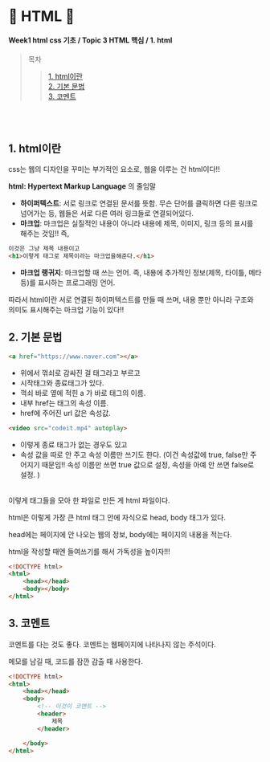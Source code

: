 # 🍡 HTML 🍡
#### Week1 html css 기초 / Topic 3 HTML 핵심 / 1. html

>목차 
>>[1. html이란](#1-html이란)<br>
[2. 기본 문법](#2-기본-문법)<br>
[3. 코멘트](#3-코멘트)<br>


<br><br>


## 1. html이란
css는 웹의 디자인을 꾸미는 부가적인 요소로, 웹을 이루는 건 html이다!!

**html: Hypertext Markup Language** 의 줄임말
* **하이퍼텍스트**: 서로 링크로 연결된 문서를 뜻함. 무슨 단어를 클릭하면 다른 링크로 넘어가는 등, 웹들은 서로 다른 여러 링크들로 연결되어있다. 
* **마크업**: 마크업은 실질적인 내용이 아니라 내용에 제목, 이미지, 링크 등의 표시를 해주는 것임!! 즉, 
```html
이것은 그냥 제목 내용이고
<h1>이렇게 태그로 제목이라는 마크업을해준다.</h1>
```
* **마크업 랭귀지**: 마크업할 때 쓰는 언어. 즉, 내용에 추가적인 정보(제목, 타이틀, 메타 등)를 표시하는 프로그래밍 언어.

따라서 html이란 서로 연결된 하이퍼텍스트를 만들 때 쓰며, 내용 뿐만 아니라 구조와 의미도 표시해주는 마크업 기능이 있다!! 


## 2. 기본 문법
```html
<a href="https://www.naver.com"></a>
```
* 위에서 꺾쇠로 감싸진 걸 태그라고 부르고
* 시작태그와 종료태그가 있다. 
* 꺽쇠 바로 옆에 적힌 a 가 바로 태그의 이름.
* 내부 href는 태그의 속성 이름.
* href에 주어진 url 값은 속성값.

```html
<video src="codeit.mp4" autoplay>
```
* 이렇게 종료 태그가 없는 경우도 있고
* 속성 값을 따로 안 주고 속성 이름만 쓰기도 한다. (이건 속성값에 true, false만 주어지기 때문임!! 속성 이름만 쓰면 true 값으로 설정, 속성을 아예 안 쓰면 false로 설정. )

<br>
이렇게 태그들을 모아 한 파일로 만든 게 html 파일이다.

html은 이렇게 가장 큰 html 태그 안에 자식으로 head, body 태그가 있다. 

head에는 페이지에 안 나오는 웹의 정보, body에는 페이지의 내용을 적는다.

html을 작성할 때엔 들여쓰기를 해서 가독성을 높이자!!! 
```html
<!DOCTYPE html>
<html>
    <head></head>
    <body></body>
</html>
```


## 3. 코멘트
코멘트를 다는 것도 좋다. 코멘트는 웹페이지에 나타나지 않는 주석이다.

메모를 남길 때, 코드를 잠깐 감출 때 사용한다.

```html
<!DOCTYPE html>
<html>
    <head></head>
    <body>
        <!-- 이것이 코멘트 -->
        <header>
            제목
        </header>

    </body>
</html>
```